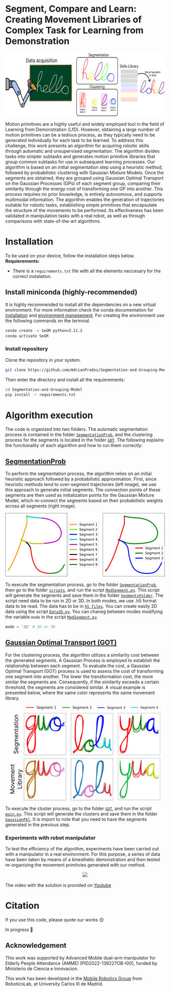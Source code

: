 # **Segment, Compare and Learn: Creating Movement Libraries of Complex Task for Learning from Demonstration**

<p align="center">
  <img src="Images/ExchemeIntro.jpg" height=200 />
</p>
Motion primitives are a highly useful and widely employed tool in the field of Learning from Demonstration (LfD). However, obtaining a large number of motion primitives can be a tedious process, as they typically need to be generated individually for each task to be learned. To address this challenge, this work presents an algorithm for acquiring robotic skills through automatic and unsupervised segmentation. The algorithm divides tasks into simpler subtasks and generates motion primitive libraries that group common subtasks for use in subsequent learning processes. Our algorithm is based on an initial segmentation step using a heuristic method, followed by probabilistic clustering with Gaussian Mixture Models. Once the segments are obtained, they are grouped using Gaussian Optimal Transport on the Gaussian Processes (GPs) of each segment group, comparing their similarity through the energy cost of transforming one GP into another. This process requires no prior knowledge, is entirely autonomous, and supports multimodal information. The algorithm enables the generation of trajectories suitable for robotic tasks, establishing simple primitives that encapsulate the structure of the movements to be performed. Its effectiveness has been validated in manipulation tasks with a real robot, as well as through comparisons with state-of-the-art algorithms.

# Installation
To be used on your device, follow the installation steps below.
**Requierements:**
- There is a `requirements.txt` file with all the elements neccesary for the correct instalation.


## Install miniconda (highly-recommended)
It is highly recommended to install all the dependencies on a new virtual environment. For more information check the conda documentation for [installation](https://conda.io/projects/conda/en/latest/user-guide/install/index.html) and [environment management](https://conda.io/projects/conda/en/latest/user-guide/tasks/manage-environments.html). For creating the environment use the following commands on the terminal.

```bash
conda create -n SeGM python=3.11.2
conda activate SeGM
```

### Install repository
Clone the repository in your system.
```bash
git clone https://github.com/AdrianPrados/Segmentation-and-Grouping-Model.git
```
Then enter the directory and install all the requierements:
```bash
cd Segmentation-and-Grouping-Model
pip install -r requirements.txt
```

# **Algorithm execution**
The code is organized into two folders. The automatic segmentation process is contained in the folder [`SegmentationProb`](./SegmentationProb/), and the clustering process for the segments is located in the folder [`GOT`](./GOT/). The following explains the functionality of each algorithm and how to run them correctly:

## [SegmentationProb](./SegmentationProb/)
To perform the segmentation process, the algorithm relies on an initial heuristic approach followed by a probabilistic approximation. First, since heuristic methods tend to over-segment trajectories (left image), we use this approach to generate initial segments. The connection points of these segments are then used as initialization points for the Gaussian Mixture Model, which re-connect the segments based on their probabilistic weights across all segments (right image).

<p align="center">
  <img src="Images/DataREx.jpg" height=200 />
</p>

To execute the segmentation process, go to the folder [`SegmentationProb`](./SegmentationProb/), then go to the folder [`scripts`](./SegmentationProb/scripts), and run the script [`ModSegment.py`](./SegmentationProb/scripts/ModSegment.py). This script will generate the segments and save them in the folder [`SegmentsFolder`](./SegmentationProb/scripts/SegmentsFolder/). The script need data to be run in 2D or 3D. In both modes, we use .h5 format data to be read. The data has to be in [`h5 files`](./SegmentationProb/h5%20files/). You can create easily 2D data using the script [`Data2D.py`](./SegmentationProb/scripts/drawData2D.py). You can chaneg between modes modifying the variable `mode` in the script [`ModSegment.py`](./SegmentationProb/scripts/ModSegment.py).

```python
mode = '2D' # 2D or 3D
```
## [Gaussian Optimal Transport (GOT)](./GOT/)
For the clustering process, the algorithm utilizes a similarity cost between the generated segments. A Gaussian Process is employed to establish the relationship between each segment. To evaluate the cost, a Gaussian Optimal Transport (GOT) process is used to assess the cost of transforming one segment into another. The lower the transformation cost, the more similar the segments are. Consequently, if the similarity exceeds a certain threshold, the segments are considered similar. A visual example is presented below, where the same color represents the same movement library.

<p align="center">
  <img src="Images/Words.jpg" height=300 />
</p>

To execute the cluster process, go to the folder [`GOT`](./GOT/), and run the script [`main.py`](./GOT/main.py). This script will generate the clusters and save them in the folder [`GaussianPkl`](./GOT/GaussianPkl/). It is import to note that you need to have the segments generated in the previous step.


### **Experiments with robot manipulator**
To test the efficiency of the algorithm, experiments have been carried out with a manipulator in a real environment. For this purpose, a series of data have been taken by means of a kinesthetic demonstration and then tested re-organizing the movement primitvies generated with our method. 

<p align="center">
  <img src="Images/ExpRealAdam.jpg" height=300 />
</p>

The video with the solution is provided on [Youtube](https://youtu.be/A3m2sbUI5F0)

# Citation
If you use this code, please quote our works :blush:

In progress :construction_worker:

## Acknowledgement
This work was supported by Advanced Mobile dual-arm manipulator for Elderly People Attendance (AMME) (PID2022-139227OB-I00), funded by Ministerio de Ciencia e Innovacion.

This work has been developed in the [Mobile Robotics Group](https://github.com/Mobile-Robots-Group-UC3M) from RoboticsLab, at University Carlos III de Madrid.